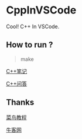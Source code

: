 # CppInVSCode

Cool! C++ In VSCode.

## How to run ?

> make

[C++笔记](https://github.com/Peefy/CppInVSCode/tree/master/src/README.md)

[C++问答](https://github.com/Peefy/CppInVSCode/tree/master/src/README_PROBLEMS.md)

## Thanks

[菜鸟教程](http://www.runoob.com/)

[牛客网](https://www.nowcoder.com)
